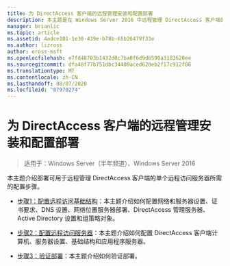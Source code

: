 ```yaml
---
title: 为 DirectAccess 客户端的远程管理安装和配置部署
description: 本主题是在 Windows Server 2016 中远程管理 DirectAccess 客户端的指南的一部分。
manager: brianlic
ms.topic: article
ms.assetid: 4adce101-1e30-439e-b78b-65b26479f33e
ms.author: lizross
author: eross-msft
ms.openlocfilehash: e7fd48703b1432d0c7ba0f6d9d6590a3183620ee
ms.sourcegitcommit: dfa48f77b751dbc34409aced628eb2f17c912f08
ms.translationtype: MT
ms.contentlocale: zh-CN
ms.lasthandoff: 08/07/2020
ms.locfileid: "87970274"
---
```

# <a name="install-and-configure-deployment-for-remote-management-of-directaccess-clients"></a>为 DirectAccess 客户端的远程管理安装和配置部署

>适用于：Windows Server（半年频道）、Windows Server 2016

本主题介绍部署可用于远程管理 DirectAccess 客户端的单个远程访问服务器所需的配置步骤。

-   [步骤1：配置远程访问基础结构](Step-1-Configure-the-Remote-Access-Infrastructure.md)：本主题介绍如何配置网络和服务器设置、证书要求、DNS 设置、网络位置服务器部署、DirectAccess 管理服务器、Active Directory 设置和组策略对象。

-   [步骤2：配置远程访问服务器](Step-2-Configure-the-Remote-Access-Server.md)：本主题介绍如何配置 DirectAccess 客户端计算机、服务器设置、基础结构和应用程序服务器。

-   [步骤3：验证部署](Step-3-Verify-the-Deployment_2.md)：本主题介绍如何验证部署。





